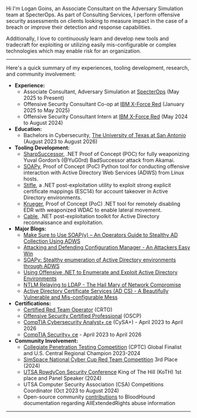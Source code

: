Hi I'm Logan Goins, an Associate Consultant on the Adversary Simulation team at SpecterOps. As part of Consulting Services, I perform offensive security assessments on clients looking to measure impact in the case of a breach or improve their detection and response capabilities. 

Additionally, I love to continuously learn and develop new tools and tradecraft for exploiting or utilizing easily mis-configurable or complex technologies which may enable risk for an organization.

---

Here's a quick summary of my experiences, tooling development, research, and community involvement:

- **Experience:**
  - Associate Consultant, Adversary Simulation at [SpecterOps](https://specterops.io/) (May 2025 to Present)
  - Offensive Security Consultant Co-op at [IBM X-Force Red](https://www.ibm.com/services/offensive-security) (January 2025 to May 2025)
  - Offensive Security Consultant Intern at [IBM X-Force Red](https://www.ibm.com/services/offensive-security) (May 2024 to August 2024)
- **Education:**
  - Bachelors in Cybersecurity, [The University of Texas at San Antonio](https://www.utsa.edu/) (August 2023 to August 2026)
- **Tooling Development:**
  - [SharpSuccessor](https://github.com/logangoins/SharpSuccessor), .NET Proof of Concept (POC) for fully weaponizing Yuval Gordon’s (@YuG0rd) BadSuccessor attack from Akamai.
  - [SOAPy](https://github.com/xforcered/SOAPy), Proof of Concept (PoC) Python tool for conducting offensive interaction with Active Directory Web Services (ADWS) from Linux hosts. 
  - [Stifle](https://github.com/logangoins/Stifle), a .NET post-exploitation utility to exploit strong explicit certificate mappings (ESC14) for account takeover in Active Directory environments.
  - [Krueger](https://github.com/logangoins/Krueger), Proof of Concept (PoC) .NET tool for remotely disabling EDR with weaponized WDAC to enable lateral movement.
  - [Cable](https://github.com/logangoins/Cable), .NET post-exploitation toolkit for Active Directory reconnaissance and exploitation.
- **Major Blogs:**
  - [Make Sure to Use SOAP(y) – An Operators Guide to Stealthy AD Collection Using ADWS](https://specterops.io/blog/2025/07/25/make-sure-to-use-SOAPy-an-operators-guide-to-stealthy-ad-collection-using-adws/) 
  - [Attacking and Defending Configuration Manager - An Attackers Easy Win](https://logan-goins.com/2025-04-25-sccm/)
  - [SOAPy: Stealthy enumeration of Active Directory environments through ADWS](https://securityintelligence.com/x-force/stealthy-enumeration-of-active-directory-environments-through-adws/) 
  - [Using Offensive .NET to Enumerate and Exploit Active Directory Environments](https://logan-goins.com/2024-10-11-Dotnet-AD/) 
  - [NTLM Relaying to LDAP - The Hail Mary of Network Compromise](https://logan-goins.com/2024-07-23-ldap-relay/) 
  - [Active Directory Certificate Services (AD CS) - A Beautifully Vulnerable and Mis-configurable Mess](https://logan-goins.com/2024-05-04-ADCS/)
- **Certifications:**
  - [Certified Red Team Operator](https://eu.badgr.com/public/assertions/LE9IwKZQT72LXdXRbPJwQw) (CRTO)
  - [Offensive Security Certified Professional](https://www.credential.net/48d2390c-1cf7-4d2f-98bd-d31b57b0488f#acc.AOPZDCus) (OSCP)
  - [CompTIA Cybersecurity Analyst+ ce](https://www.credly.com/badges/9de0a3bd-34af-4392-8648-27ad6599404f/public_url) (CySA+) - April 2023 to April 2026
  - [CompTIA Security+ ce](https://www.credly.com/badges/34ed53f8-719f-40fd-8ceb-8a98ef2d1f48/public_url) - April 2023 to April 2026
- **Community Involvement:**
  - [Collegiate Penetration Testing Competition](https://cp.tc/) (CPTC) Global Finalist and U.S. Central Regional Champion 2023-2024
  - [SimSpace National Cyber Cup Red Team Competition](https://simspace.com/cyber-cup/) 3rd Place (2024)
  - [UTSA RowdyCon Security Conference](https://www.rowdycon.org/) King of The Hill (KoTH) 1st place and Panel Speaker (2024)
  - UTSA Computer Security Association (CSA) Competitions Coordinator (Oct 2023 to August 2024)
  - Open-source community [contributions](https://github.com/SpecterOps/BloodHound/issues/1016) to BloodHound documentation regarding AllExtendedRights abuse information

---


